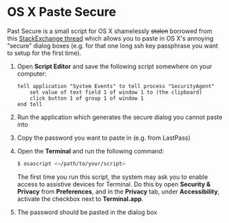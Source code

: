 # OS X Paste Secure

Past Secure is a small script for OS X shamelessly ~~stolen~~ borrowed from this [StackExchange thread](http://apple.stackexchange.com/questions/79986/why-cant-i-paste-into-the-password-dialog-when-mounting-an-encrypted-disk-image) which allows you to paste in OS X's annoying “secure” dialog boxes (e.g. for that one long ssh key passphrase you want to setup for the first time).

1. Open **Script Editor** and save the following script somewhere on your computer:

    ```AppleScript
    tell application "System Events" to tell process "SecurityAgent"
        set value of text field 1 of window 1 to (the clipboard)
        click button 1 of group 1 of window 1
    end tell
    ```
2. Run the application which generates the secure dialog you cannot paste into

3. Copy the password you want to paste in (e.g. from LastPass)

4. Open the **Terminal** and run the following command:

    ```Bash
    $ osascript <~/path/to/your/script>
    ```
    
    The first time you run this script, the system may ask you to enable access to assistive devices for Terminal. Do this by open **Security & Privacy** from **Preferences**, and in the **Privacy** tab, under **Accessibility**, activate the checkbox next to **Terminal.app**.

5. The password should be pasted in the dialog box
